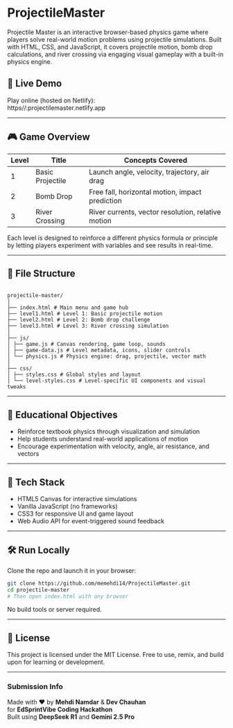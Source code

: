 # ProjectileMaster
Projectile Master is an interactive browser-based physics game where players solve real-world motion problems using projectile simulations. Built with HTML, CSS, and JavaScript, it covers projectile motion, bomb drop calculations, and river crossing via engaging visual gameplay with a built-in physics engine.

## 🔗 Live Demo

Play online (hosted on Netlify):  
https//:projectilemaster.netlify.app

---

## 🎮 Game Overview

| Level | Title           | Concepts Covered                                  |
|-------|------------------|--------------------------------------------------|
| 1     | Basic Projectile | Launch angle, velocity, trajectory, air drag     |
| 2     | Bomb Drop        | Free fall, horizontal motion, impact prediction  |
| 3     | River Crossing   | River currents, vector resolution, relative motion |

Each level is designed to reinforce a different physics formula or principle by letting players experiment with variables and see results in real-time.

---

## 📁 File Structure

```

projectile-master/
│
├── index.html # Main menu and game hub
├── level1.html # Level 1: Basic projectile motion
├── level2.html # Level 2: Bomb drop challenge
├── level3.html # Level 3: River crossing simulation
│
├── js/
│ ├── game.js # Canvas rendering, game loop, sounds
│ ├── game-data.js # Level metadata, icons, slider controls
│ └── physics.js # Physics engine: drag, projectile, vector math
│
├── css/
│ ├── styles.css # Global styles and layout
│ └── level-styles.css # Level-specific UI components and visual tweaks
```

---

## 🧪 Educational Objectives

- Reinforce textbook physics through visualization and simulation
- Help students understand real-world applications of motion
- Encourage experimentation with velocity, angle, air resistance, and vectors

---

## 🚀 Tech Stack

- HTML5 Canvas for interactive simulations
- Vanilla JavaScript (no frameworks)
- CSS3 for responsive UI and game layout
- Web Audio API for event-triggered sound feedback

---

## 🛠️ Run Locally

Clone the repo and launch it in your browser:

```bash
git clone https://github.com/memehdi14/ProjectileMaster.git
cd projectile-master
# Then open index.html with any browser
````

No build tools or server required.

---

## 📜 License

This project is licensed under the MIT License.
Free to use, remix, and build upon for learning or development.

---

### Submission Info

Made with ❤️ by **Mehdi Namdar** & **Dev Chauhan**  
for **EdSprintVibe Coding Hackathon**  
Built using **DeepSeek R1** and **Gemini 2.5 Pro**
